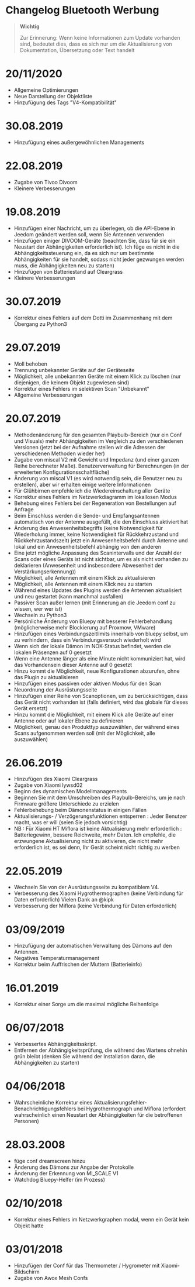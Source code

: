 # Changelog Bluetooth Werbung

>**Wichtig**
>
>Zur Erinnerung: Wenn keine Informationen zum Update vorhanden sind, bedeutet dies, dass es sich nur um die Aktualisierung von Dokumentation, Übersetzung oder Text handelt

# 20/11/2020

- Allgemeine Optimierungen
- Neue Darstellung der Objektliste
- Hinzufügung des Tags "V4-Kompatibilität"

# 30.08.2019
- Hinzufügung eines außergewöhnlichen Managements

# 22.08.2019
- Zugabe von Tivoo Divoom
- Kleinere Verbesserungen

# 19.08.2019
- Hinzufügen einer Nachricht, um zu überlegen, ob die API-Ebene in Jeedom geändert werden soll, wenn Sie Antennen verwenden
- Hinzufügen einiger DIVOOM-Geräte (beachten Sie, dass für sie ein Neustart der Abhängigkeiten erforderlich ist). Ich füge es nicht in die Abhängigkeitssteuerung ein, da es sich nur um bestimmte Abhängigkeiten für sie handelt, sodass nicht jeder gezwungen werden muss, die Abhängigkeiten neu zu starten)
- Hinzufügen von Batteriestand auf Cleargrass
- Kleinere Verbesserungen

# 30.07.2019
- Korrektur eines Fehlers auf dem Dotti im Zusammenhang mit dem Übergang zu Python3

# 29.07.2019
- Moll behoben
- Trennung unbekannter Geräte auf der Geräteseite
- Möglichkeit, alle unbekannten Geräte mit einem Klick zu löschen (nur diejenigen, die keinem Objekt zugewiesen sind)
- Korrektur eines Fehlers im selektiven Scan "Unbekannt"
- Allgemeine Verbesserungen

# 20.07.2019
- Methodenänderung für den gesamten Playbulb-Bereich (nur ein Conf und Visuals) mehr Abhängigkeiten im Vergleich zu den verschiedenen Versionen (jetzt bei der Aufnahme stellen wir die Adressen der verschiedenen Methoden wieder her)
- Zugabe von miscal V2 mit Gewicht und Impedanz (und einer ganzen Reihe berechneter Maße). Benutzerverwaltung für Berechnungen (in der erweiterten Konfigurationsschaltfläche)
- Änderung von miscal V1 (es wird notwendig sein, die Benutzer neu zu erstellen), aber wir erhalten einige weitere Informationen
- Für Glühbirnen empfehle ich die Wiedereinschaltung aller Geräte
- Korrektur eines Fehlers im Netzwerkdiagramm im lokallosen Modus
- Behebung eines Fehlers bei der Regeneration von Bestellungen auf Anfrage
- Beim Einschluss werden die Sende- und Empfangsantennen automatisch von der Antenne ausgefüllt, die den Einschluss aktiviert hat
- Änderung des Anwesenheitsbegriffs (keine Notwendigkeit für Wiederholung immer, keine Notwendigkeit für Rückkehrzustand und Rückkehrzustandszeit) jetzt ein Anwesenheitsbefehl durch Antenne und lokal und ein Anwesenheitsbefehl abhängig von den anderen
- Eine jetzt mögliche Anpassung des Scanintervalls und der Anzahl der Scans oder eines Geräts ist nicht sichtbar, um es als nicht vorhanden zu deklarieren (Anwesenheit und insbesondere Abwesenheit der Verstärkungserkennung))
- Möglichkeit, alle Antennen mit einem Klick zu aktualisieren
- Möglichkeit, alle Antennen mit einem Klick neu zu starten
- Während eines Updates des Plugins werden die Antennen aktualisiert und neu gestartet (kann manchmal ausfallen)
- Passiver Scan außer lernen (mit Erinnerung an die Jeedom conf zu wissen, wer wer ist)
- Wechseln zu Python3
- Persönliche Änderung von Bluepy mit besserer Fehlerbehandlung (möglicherweise mehr Blockierung auf Proxmow, VMware)
- Hinzufügen eines Verbindungszeitlimits innerhalb von bluepy selbst, um zu verhindern, dass ein Verbindungsversuch wiederholt wird
- Wenn sich der lokale Dämon im NOK-Status befindet, werden die lokalen Präsenzen auf 0 gesetzt
- Wenn eine Antenne länger als eine Minute nicht kommuniziert hat, wird das Vorhandensein dieser Antenne auf 0 gesetzt
- Hinzu kommt die Möglichkeit, neue Konfigurationen abzurufen, ohne das Plugin zu aktualisieren
- Hinzufügen eines passiven oder aktiven Modus für den Scan
- Neuordnung der Ausrüstungsseite
- Hinzufügen einer Reihe von Scanoptionen, um zu berücksichtigen, dass das Gerät nicht vorhanden ist (falls definiert, wird das globale für dieses Gerät ersetzt)
- Hinzu kommt die Möglichkeit, mit einem Klick alle Geräte auf einer Antenne oder auf lokaler Ebene zu definieren
- Möglichkeit, genau den Produkttyp auszuwählen, der während eines Scans aufgenommen werden soll (mit der Möglichkeit, alle auszuwählen)

# 26.06.2019
- Hinzufügen des Xiaomi Cleargrass
- Zugabe von Xiaomi lywsd02
- Beginn des dynamischen Modellmanagements
- Beginnen Sie mit dem Umschreiben des Playbulb-Bereichs, um je nach Firmware größere Unterschiede zu erzielen
- Fehlerbehebung beim Dämonenstatus in einigen Fällen
- Aktualisierungs- / Verzögerungsfunktionen entsperren : Jeder Benutzer macht, was er will (seien Sie jedoch vorsichtig)
- NB : Für Xiaomi HT Miflora ist keine Aktualisierung mehr erforderlich : Batteriegewinn, bessere Reichweite, mehr Daten. Ich empfehle, die erzwungene Aktualisierung nicht zu aktivieren, die nicht mehr erforderlich ist, es sei denn, Ihr Gerät scheint nicht richtig zu werben

# 22.05.2019

- Wechseln Sie von der Ausrüstungsseite zu kompatiblem V4.
- Verbesserung des Xiaomi Hygrothermographen (keine Verbindung für Daten erforderlich) Vielen Dank an @kipk
- Verbesserung der Miflora (keine Verbindung für Daten erforderlich)

# 03/09/2019

- Hinzufügung der automatischen Verwaltung des Dämons auf den Antennen.
- Negatives Temperaturmanagement
- Korrektur beim Auffrischen der Muttern (Batterieinfo)

# 16.01.2019

- Korrektur einer Sorge um die maximal mögliche Reihenfolge

# 06/07/2018

- Verbessertes Abhängigkeitsskript.
- Entfernen der Abhängigkeitsprüfung, die während des Wartens ohnehin grün bleibt (denken Sie während der Installation daran, die Abhängigkeiten zu starten)

# 04/06/2018

- Wahrscheinliche Korrektur eines Aktualisierungsfehler-Benachrichtigungsfehlers bei Hygrothermograph und Miflora (erfordert wahrscheinlich einen Neustart der Abhängigkeiten für die betroffenen Personen)

# 28.03.2008

- füge conf dreamscreen hinzu
- Änderung des Dämons zur Angabe der Protokolle
- Änderung der Erkennung von MI_SCALE V1
- Watchdog Bluepy-Helfer (im Prozess)

# 02/10/2018

- Korrektur eines Fehlers im Netzwerkgraphen modal, wenn ein Gerät kein Objekt hatte

# 03/01/2018

- Hinzufügen der Conf für das Thermometer / Hygrometer mit Xiaomi-Bildschirm
- Zugabe von Awox Mesh Confs
